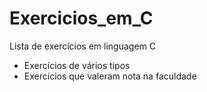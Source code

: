 # Exercicios_em_C
 Lista de exercícios em linguagem C
* Exercícios de vários tipos
* Exercícios que valeram nota na faculdade
